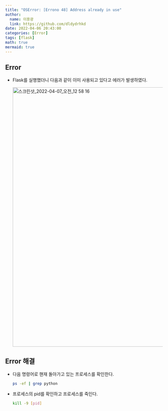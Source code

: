 ```yaml
---
title: "OSError: [Errono 48] Address already in use"
author:
  name: 이용광
  link: https://github.com/dldydrhkd
date: 2022-04-06 20:43:00
categories: [Error]
tags: [flask]
math: true
mermaid: true
---
```

## Error

- Flask를 실행했더니 다음과 같이 이미 사용되고 있다고 에러가 발생하였다.
    
    <img width="828" alt="스크린샷_2022-04-07_오전_12 58 16" src="https://user-images.githubusercontent.com/48857296/162194334-b3f9b9e6-eda5-47a2-9e72-d390d895a8da.png">
    

## Error 해결

- 다음 명령어로 핸재 돌아가고 있는 프로세스를 확인한다.
    
    ```bash
    ps -ef | grep python
    ```
    
- 프로세스의 pid를 확인하고 프로세스를 죽인다.
    
    ```bash
    kill -9 [pid]
    ```
